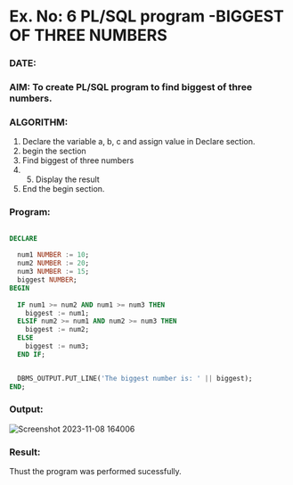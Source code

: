 # Ex. No: 6 PL/SQL program -BIGGEST OF THREE NUMBERS  
### DATE: 
### AIM: To create PL/SQL program to find biggest of three numbers.

### ALGORITHM:
1. Declare the variable a, b, c and assign value in Declare section.
2. begin the section
3. Find biggest of three numbers 
4. 5. Display the result 
6. End the begin section.

### Program:
```sql

DECLARE
  
  num1 NUMBER := 10; 
  num2 NUMBER := 20; 
  num3 NUMBER := 15;
  biggest NUMBER;
BEGIN
  
  IF num1 >= num2 AND num1 >= num3 THEN
    biggest := num1;
  ELSIF num2 >= num1 AND num2 >= num3 THEN
    biggest := num2;
  ELSE
    biggest := num3;
  END IF;


  DBMS_OUTPUT.PUT_LINE('The biggest number is: ' || biggest);
END;

```

### Output:

![Screenshot 2023-11-08 164006](https://github.com/ArpanBardhan/DBMS/assets/119405037/4c1b84ec-8d83-493c-88d1-419c03a8c919)


### Result:
Thust the program was performed sucessfully.

